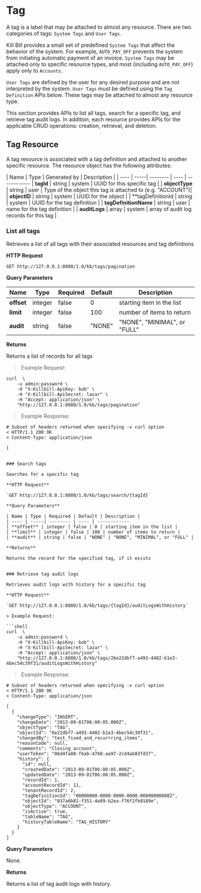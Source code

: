 # Tag

A tag is a label that may be attached to almost any resource. There are two categories of tags: `System Tags` and `User Tags`.

Kill Bill provides a small set of predefined `System Tags` that affect the behavior of the system. For example, `AUTO_PAY_OFF` prevents the system from initiating automatic payment of an invoice. `System Tags` may be attached only to specific resource types, and most (including `AUTO_PAY_OFF`) apply only to `Accounts`.

`User Tags` are defined by the user for any desired purpose and are not interpreted by the system. `User Tags` must be defined using the `Tag Definition` APIs below. These tags may be attached to almost any resource type.

This section provides APIs to list all tags, search for a specific tag, and retrieve tag audit logs. In addition, each resource provides APIs for the applicable CRUD operations: creation, retrieval, and deletion. 

## Tag  Resource

A tag resource is associated with a tag definition and attached to another specific resource. The resource object has the following attributes:

| Name | Type | Generated by | Description |
| ---- | -----| -------- | ---- | ------------
| **tagId** | string | system | UUID for this specific tag |
| **objectType** | string | user | Type of the object this tag is attached to (e.g. "ACCOUNT")|
| **objectID** | string | system | UUID for the object |
| **tagDefinitionId | string | system | UUID for the tag definition |
| **tagDefinitionName** | string | user | name for the tag definition |
| **auditLogs** | array | system | array of audit log records for this tag |

### List all tags

Retrieves a list of all tags with their associated resources and tag definitions

**HTTP Request**

`GET http://127.0.0.1:8080/1.0/kb/tags/pagination`

**Query Parameters**

| Name | Type | Required | Default | Description |
| ---- | -----| -------- | ---- | ------------
| **offset** | integer | false | 0 | starting item in the list |
| **limit** | integer | false | 100 | number of items to return |
| **audit** | string | false | "NONE" | "NONE", "MINIMAL", or "FULL" |

**Returns**
    
Returns a list of records for all tags

> Example Request:

```shell
curl  \
    -u admin:password \
    -H "X-Killbill-ApiKey: bob" \
    -H "X-Killbill-ApiSecret: lazar" \
    -H "Accept: application/json" \
    "http://127.0.0.1:8080/1.0/kb/tags/pagination"

```
> Example Response:

```shell
# Subset of headers returned when specifying -v curl option
< HTTP/1.1 200 OK
< Content-Type: application/json

[


### Search tags

Searches for a specific tag

**HTTP Request**

`GET http://127.0.0.1:8080/1.0/kb/tags/search/{tagId}`

**Query Parameters**

| Name | Type | Required | Default | Description |
| ---- | -----| -------- | ---- | ------------
| **offset** | integer | false | 0 | starting item in the list |
| **limit** | integer | false | 100 | number of items to return |
| **audit** | string | false | "NONE" | "NONE", "MINIMAL", or "FULL" |

**Returns**
    
Returns the record for the specified tag, if it exists


### Retrieve tag audit logs

Retrieves audit logs with history for a specific tag

**HTTP Request** 

`GET http://127.0.0.1:8080/1.0/kb/tags/{tagId}/auditLogsWithHistory`

> Example Request:

```shell
curl  \
    -u admin:password \
    -H "X-Killbill-ApiKey: bob" \
    -H "X-Killbill-ApiSecret: lazar" \
    -H "Accept: application/json" \
    "http://127.0.0.1:8080/1.0/kb/tags/26e22dbf7-a493-4402-b1e3-4bec54c39f31/auditLogsWithHistory"

```
> Example Response:

```shell
# Subset of headers returned when specifying -v curl option
< HTTP/1.1 200 OK
< Content-Type: application/json

[
  {
    "changeType": "INSERT",
    "changeDate": "2013-09-01T06:00:05.000Z",
    "objectType": "TAG",
    "objectId": "6e22dbf7-a493-4402-b1e3-4bec54c39f31",
    "changedBy": "test_fixed_and_recurrring_items",
    "reasonCode": null,
    "comments": "Closing account",
    "userToken": "06d4fa80-f6ab-4760-aa97-2cd4ab83fd37",
    "history": {
      "id": null,
      "createdDate": "2013-09-01T06:00:05.000Z",
      "updatedDate": "2013-09-01T06:00:05.000Z",
      "recordId": 1,
      "accountRecordId": 11,
      "tenantRecordId": 2,
      "tagDefinitionId": "00000000-0000-0000-0000-000000000002",
      "objectId": "037a6b81-f351-4e09-b2ea-f76f2fb0189e",
      "objectType": "ACCOUNT",
      "isActive": true,
      "tableName": "TAG",
      "historyTableName": "TAG_HISTORY"
    }
  }
]

```

**Query Parameters**

None.

**Returns**
    
Returns a list of tag audit logs with history.

